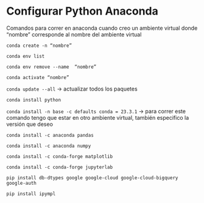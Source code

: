 # Configurar Python Anaconda

Comandos para correr en anaconda cuando creo un ambiente virtual donde “nombre” corresponde al nombre del ambiente virtual

`conda create -n “nombre”`

`conda env list`

`conda env remove --name  “nombre”`

`conda activate “nombre”`

`conda update --all` → actualizar todos los paquetes

`conda install python`

`conda install -n base -c defaults conda = 23.3.1` → para correr este comando tengo que estar en otro ambiente virtual, también especifico la versión que deseo

`conda install -c anaconda pandas`

`conda install -c anaconda numpy`

`conda install -c conda-forge matplotlib`

`conda install -c conda-forge jupyterlab`

`pip install db-dtypes google google-cloud google-cloud-bigquery google-auth`

`pip install ipympl`